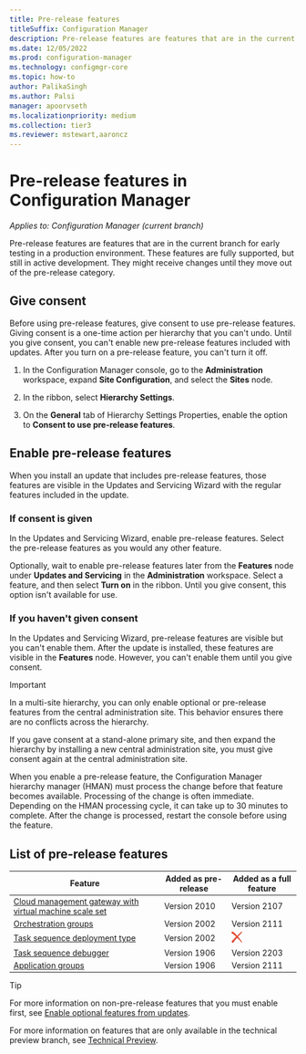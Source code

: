 ```yaml
---
title: Pre-release features
titleSuffix: Configuration Manager
description: Pre-release features are features that are in the current branch for early testing in a production environment.
ms.date: 12/05/2022
ms.prod: configuration-manager
ms.technology: configmgr-core
ms.topic: how-to
author: PalikaSingh
ms.author: Palsi
manager: apoorvseth
ms.localizationpriority: medium
ms.collection: tier3
ms.reviewer: mstewart,aaroncz 
---
```


# Pre-release features in Configuration Manager

*Applies to: Configuration Manager (current branch)*

Pre-release features are features that are in the current branch for early testing in a production environment. These features are fully supported, but still in active development. They might receive changes until they move out of the pre-release category.

## Give consent

Before using pre-release features, give consent to use pre-release features. Giving consent is a one-time action per hierarchy that you can't undo. Until you give consent, you can't enable new pre-release features included with updates. After you turn on a pre-release feature, you can't turn it off.

1. In the Configuration Manager console, go to the **Administration** workspace, expand **Site Configuration**, and select the **Sites** node.

2. In the ribbon, select **Hierarchy Settings**.

3. On the **General** tab of Hierarchy Settings Properties, enable the option to **Consent to use pre-release features**.

## Enable pre-release features

When you install an update that includes pre-release features, those features are visible in the Updates and Servicing Wizard with the regular features included in the update.

### If consent is given

In the Updates and Servicing Wizard, enable pre-release features. Select the pre-release features as you would any other feature.

Optionally, wait to enable pre-release features later from the **Features** node under **Updates and Servicing** in the **Administration** workspace. Select a feature, and then select **Turn on** in the ribbon. Until you give consent, this option isn't available for use.

### If you haven't given consent

In the Updates and Servicing Wizard, pre-release features are visible but you can't enable them. After the update is installed, these features are visible in the **Features** node. However, you can't enable them until you give consent.

> [!IMPORTANT]
> In a multi-site hierarchy, you can only enable optional or pre-release features from the central administration site. This behavior ensures there are no conflicts across the hierarchy. <!--507197-->
>
> If you gave consent at a stand-alone primary site, and then expand the hierarchy by installing a new central administration site, you must give consent again at the central administration site.

When you enable a pre-release feature, the Configuration Manager hierarchy manager (HMAN) must process the change before that feature becomes available. Processing of the change is often immediate. Depending on the HMAN processing cycle, it can take up to 30 minutes to complete. After the change is processed, restart the console before using the feature.

## List of pre-release features

<!--Note/tip for target article

> [!NOTE]
> In this version of Configuration Manager, <feature name> is a pre-release feature. To enable it, see [Pre-release features](pre-release-features.md).

> [!TIP]
> This feature was first introduced in version 1702 as a [pre-release feature](pre-release-features.md). Beginning with version 1906, it's no longer a pre-release feature.

-->

<!-- With each current branch release, to help purge this list a bit, remove any entries that were added as a full feature in a version that's no longer supported -->
| Feature          | Added as pre-release | Added as a full feature |
|------------------|----------------------|-------------------------|
| [Cloud management gateway with virtual machine scale set](../../clients/manage/cmg/plan-cloud-management-gateway.md#virtual-machine-scale-sets) <!--3601040,8959690--> | Version 2010 | Version 2107 |
| [Orchestration groups](../../../sum/deploy-use/orchestration-groups.md) <!--3098816,290B66D8-C735-4895-B59A-DD732D84A697--> | Version 2002 | Version 2111 |
| [Task sequence deployment type](../../../apps/get-started/creating-windows-applications.md#bkmk_tsdt) <!--3555953,CB0CDFFB-9C6F-4B18-8954-A43A387302A2--> | Version 2002 | ![Not yet](media/red-x.png) |
| [Task sequence debugger](../../../osd/deploy-use/debug-task-sequence.md) <!--3612274,C3F37661-69E4-4D53-A39C-5D02F97E0E71--> | Version 1906 | Version 2203 |
| [Application groups](../../../apps/deploy-use/create-app-groups.md) <!--3555907,EE16A1D8-EF1B-4094-845F-AC107E7C621D--> | Version 1906 | Version 2111 |

<!--Image used = ![Not yet](media/red-x.png) -->

> [!TIP]
> For more information on non-pre-release features that you must enable first, see [Enable optional features from updates](optional-features.md).
>
> For more information on features that are only available in the technical preview branch, see [Technical Preview](../../get-started/technical-preview.md).
